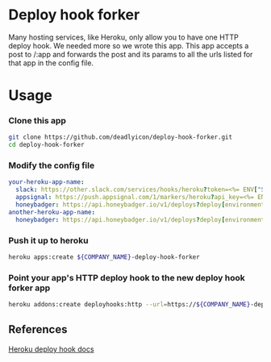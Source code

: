 # Deploy hook forker

Many hosting services, like Heroku, only allow you to have one HTTP deploy hook. We needed more so we wrote this app. This app accepts a post to /:app and forwards the post and its params to all the urls listed for that app in the config file.

# Usage

### Clone this app

```sh
git clone https://github.com/deadlyicon/deploy-hook-forker.git
cd deploy-hook-forker
```

### Modify the config file

```yaml
your-heroku-app-name:
  slack: https://other.slack.com/services/hooks/heroku?token=<%= ENV["SLACK_TOKEN"] %>
  appsignal: https://push.appsignal.com/1/markers/heroku?api_key=<%= ENV["APP_SIGNAL_API_KEY"] %>
  honeybadger: https://api.honeybadger.io/v1/deploys?deploy[environment]=production&api_key=<%= ENV["HONEYBADGER_API_KEY"] %>
another-heroku-app-name:
  honeybadger: https://api.honeybadger.io/v1/deploys?deploy[environment]=staging&api_key=<%= ENV["HONEYBADGER_API_KEY"] %>
```

### Push it up to heroku

```sh
heroku apps:create ${COMPANY_NAME}-deploy-hook-forker
```

### Point your app's HTTP deploy hook to the new deploy hook forker app

```sh
heroku addons:create deployhooks:http --url=https://${COMPANY_NAME}-deploy-hook-forker.herokuapp.com
```


## References

[Heroku deploy hook docs](https://devcenter.heroku.com/articles/deploy-hooks)
